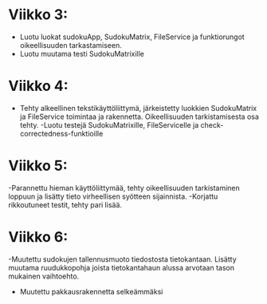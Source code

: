 # Viikko 3:
- Luotu luokat sudokuApp, SudokuMatrix, FileService ja funktiorungot oikeellisuuden tarkastamiseen.
- Luotu muutama testi SudokuMatrixille

# Viikko 4:
- Tehty alkeellinen tekstikäyttöliittymä, järkeistetty luokkien SudokuMatrix ja FileService toimintaa ja rakennetta. Oikeellisuuden tarkistamisesta osa tehty.
-Luotu testejä SudokuMatrixille, FileServicelle ja check-correctedness-funktioille

# Viikko 5:
-Parannettu hieman käyttöliittymää, tehty oikeellisuuden tarkistaminen loppuun ja lisätty tieto virheellisen syötteen sijainnista.
-Korjattu rikkoutuneet testit, tehty pari lisää.

# Viikko 6:
-Muutettu sudokujen tallennusmuoto tiedostosta tietokantaan. Lisätty muutama ruudukkopohja joista tietokantahaun alussa arvotaan tason mukainen vaihtoehto.
- Muutettu pakkausrakennetta selkeämmäksi

